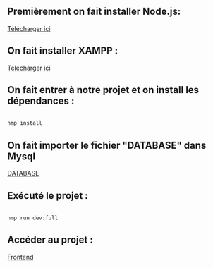 
## Premièrement on fait installer Node.js:

[Télécharger ici](https://nodejs.org/en/download)

## On fait installer XAMPP :

[Télécharger ici](https://www.apachefriends.org/download.html)

## On fait entrer à notre projet et on install les dépendances :

 ```bash

 nmp install

```
## On fait importer le fichier "DATABASE" dans Mysql

[DATABASE](DATABASE/migrations/20250809204431_cool_snowflake.sql)

## Exécuté le projet :

 ```bash

nmp run dev:full 

 ```
## Accéder au projet :

[Frontend](http://localhost:5173)
